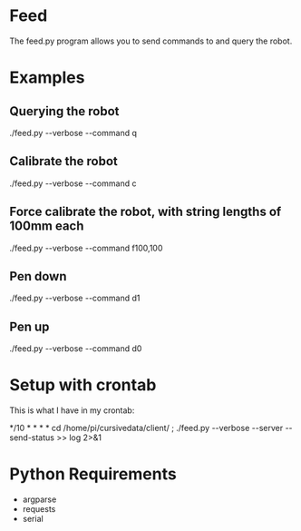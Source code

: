 # Feed

The feed.py program allows you to send commands to and query the robot.

# Examples

## Querying the robot

./feed.py --verbose --command q

## Calibrate the robot

./feed.py --verbose --command c

## Force calibrate the robot, with string lengths of 100mm each

./feed.py --verbose --command f100,100

## Pen down

./feed.py --verbose --command d1

## Pen up

./feed.py --verbose --command d0

# Setup with crontab

This is what I have in my crontab:

*/10 * * * * cd /home/pi/cursivedata/client/ ; ./feed.py --verbose --server --send-status >> log 2>&1

# Python Requirements

* argparse
* requests
* serial
